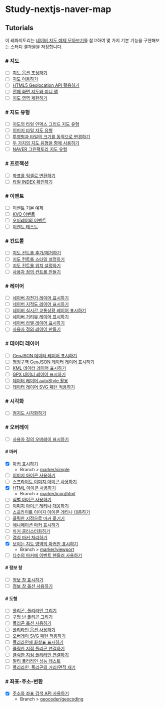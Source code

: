 # Study-nextjs-naver-map

## Tutorials

이 레파지토리는 [네이버 지도 예제 모아보기](https://navermaps.github.io/maps.js.ncp/docs/tutorial-digest.example.html)를 참고하여 몇 가지 기본 기능을 구현해보는 스터디 결과물을 저장합니다.

### # 지도

- [ ] [지도 옵션 조정하기](https://navermaps.github.io/maps.js.ncp/docs/tutorial-2-map-options.example.html)
- [ ] [지도 이동하기](https://navermaps.github.io/maps.js.ncp/docs/tutorial-5-map-moves.example.html)
- [ ] [HTML5 Geolocation API 활용하기](https://navermaps.github.io/maps.js.ncp/docs/tutorial-6-map-geolocation.example.html)
- [ ] [전체 화면 지도와 미니 맵](https://navermaps.github.io/maps.js.ncp/docs/tutorial-7-map-fullsize-minimap.example.html)
- [ ] [지도 영역 제한하기](https://navermaps.github.io/maps.js.ncp/docs/tutorial-8-map-maxbounds.example.html)

### # 지도 유형

- [ ] [지도의 타일 인덱스 그리드 지도 유형](https://navermaps.github.io/maps.js.ncp/docs/tutorial-1-maptypes-tilecheck.example.html)
- [ ] [이미지 타일 지도 유형](https://navermaps.github.io/maps.js.ncp/docs/tutorial-2-maptypes-imagemaptype.example.html)
- [ ] [투영법과 타일의 크기를 동적으로 변경하기](https://navermaps.github.io/maps.js.ncp/docs/tutorial-4-maptypes-dynamic.example.html)
- [ ] [두 가지의 지도 유형을 함께 사용하기](https://navermaps.github.io/maps.js.ncp/docs/tutorial-5-maptypes-naver_osm.example.html)
- [ ] [NAVER 그린팩토리 지도 유형](https://navermaps.github.io/maps.js.ncp/docs/tutorial-8-maptypes-greenfactory.example.html)

### # 프로젝션

- [ ] [좌표를 픽셀로 변환하기](https://navermaps.github.io/maps.js.ncp/docs/tutorial-1-projection-coord-to-pixel.example.html)
- [ ] [타일 INDEX 확인하기](https://navermaps.github.io/maps.js.ncp/docs/tutorial-tile-index.example.html)

### # 이벤트

- [ ] [이벤트 기본 예제](https://navermaps.github.io/maps.js.ncp/docs/tutorial-1-event-simple.example.html)
- [ ] [KVO 이벤트](https://navermaps.github.io/maps.js.ncp/docs/tutorial-2-event-kvo.example.html)
- [ ] [오버레이의 이벤트](https://navermaps.github.io/maps.js.ncp/docs/tutorial-3-event-overlay.example.html)
- [ ] [이벤트 테스트](https://navermaps.github.io/maps.js.ncp/docs/tutorial-4-event-test.example.html)

### # 컨트롤

- [ ] [지도 컨트롤 추가/제거하기](https://navermaps.github.io/maps.js.ncp/docs/tutorial-1-control-simple.example.html)
- [ ] [지도 컨트롤 스타일 설정하기](https://navermaps.github.io/maps.js.ncp/docs/tutorial-2-control-options.example.html)
- [ ] [지도 컨트롤 위치 설정하기](https://navermaps.github.io/maps.js.ncp/docs/tutorial-3-control-positioning.example.html)
- [ ] [사용자 정의 컨트롤 만들기](https://navermaps.github.io/maps.js.ncp/docs/tutorial-4-control-custom-p1.example.html)

### # 레이어

- [ ] [네이버 자전거 레이어 표시하기](https://navermaps.github.io/maps.js.ncp/docs/tutorial-1-bicycle.example.html)
- [ ] [네이버 지적도 레이어 표시하기](https://navermaps.github.io/maps.js.ncp/docs/tutorial-2-cadastral.example.html)
- [ ] [네이버 실시간 교통상황 레이어 표시하기](https://navermaps.github.io/maps.js.ncp/docs/tutorial-3-traffic.example.html)
- [ ] [네이버 거리뷰 레이어 표시하기](https://navermaps.github.io/maps.js.ncp/docs/tutorial-4-street.example.html)
- [ ] [네이버 라벨 레이어 표시하기](https://navermaps.github.io/maps.js.ncp/docs/tutorial-5-label.example.html)
- [ ] [사용자 정의 레이어 만들기](https://navermaps.github.io/maps.js.ncp/docs/tutorial-6-custom.example.html)

### # 데이터 레이어

- [ ] [GeoJSON 데이터 레이어 표시하기](https://navermaps.github.io/maps.js.ncp/docs/tutorial-1-datalayer.example.html)
- [ ] [행정구역 GeoJSON 데이터 레이어 표시하기](https://navermaps.github.io/maps.js.ncp/docs/tutorial-2-datalayer-region.example.html)
- [ ] [KML 데이터 레이어 표시하기](https://navermaps.github.io/maps.js.ncp/docs/tutorial-3-datalayer-kml.example.html)
- [ ] [GPX 데이터 레이어 표시하기](https://navermaps.github.io/maps.js.ncp/docs/tutorial-4-datalayer-gpx.example.html)
- [ ] [데이터 레이어 autoStyle 활용](https://navermaps.github.io/maps.js.ncp/docs/tutorial-5-mantle-properties.example.html)
- [ ] [데이터 레이어 SVG 패턴 적용하기](https://navermaps.github.io/maps.js.ncp/docs/tutorial-6-datalayer-pattern.example.html)

### # 시각화

- [ ] [점지도 시각화하기](https://navermaps.github.io/maps.js.ncp/docs/tutorial-2-visualization-dotmap.example.html)

### # 오버레이

- [ ] [사용자 정의 오버레이 표시하기](https://navermaps.github.io/maps.js.ncp/docs/tutorial-custom-overlay.example.html)

#### # 마커

- [x] [마커 표시하기](https://navermaps.github.io/maps.js.ncp/docs/tutorial-1-marker-simple.example.html)
  - Branch > [marker/simple](https://github.com/PerlPark/Study-nextjs-naver-map/tree/marker/simple)
- [ ] [이미지 아이콘 사용하기](https://navermaps.github.io/maps.js.ncp/docs/tutorial-3-marker-image-icon.example.html)
- [ ] [스프라이트 이미지 아이콘 사용하기](https://navermaps.github.io/maps.js.ncp/docs/tutorial-4-marker-sprite-image-icon.example.html)
- [x] [HTML 아이콘 사용하기](https://navermaps.github.io/maps.js.ncp/docs/tutorial-5-marker-html-icon.example.html)
  - Branch > [marker/icon/html](https://github.com/PerlPark/Study-nextjs-naver-map/tree/marker/icon/html)
- [ ] [심벌 아이콘 사용하기](https://navermaps.github.io/maps.js.ncp/docs/tutorial-6-marker-symbol-icon.example.html)
- [ ] [이미지 아이콘 레티나 대응하기](https://navermaps.github.io/maps.js.ncp/docs/tutorial-7-marker-retina.example.html)
- [ ] [스프라이트 이미지 아이콘 레티나 대응하기](https://navermaps.github.io/maps.js.ncp/docs/tutorial-8-marker-retina-sprite.example.html)
- [ ] [클릭한 지점으로 마커 옮기기](https://navermaps.github.io/maps.js.ncp/docs/tutorial-9-marker-position.example.html)
- [ ] [애니메이션 마커 표시하기](https://navermaps.github.io/maps.js.ncp/docs/tutorial-marker-animation.example.html)
- [ ] [마커 클러스터화하기](https://navermaps.github.io/maps.js.ncp/docs/tutorial-marker-cluster.example.html)
- [ ] [겹침 마커 처리하기](https://navermaps.github.io/maps.js.ncp/docs/tutorial-marker-intersect.example.html)
- [x] [보이는 지도 영역의 마커만 표시하기](https://navermaps.github.io/maps.js.ncp/docs/tutorial-marker-viewport.example.html)
  - Branch > [marker/viewport](https://github.com/PerlPark/Study-nextjs-naver-map/tree/marker/viewport)
- [ ] [다수의 마커에 이벤트 핸들러 사용하기](https://navermaps.github.io/maps.js.ncp/docs/tutorial-marker-viewportevents.example.html)

#### # 정보 창

- [ ] [정보 창 표시하기](https://navermaps.github.io/maps.js.ncp/docs/tutorial-1-infowindow-simple.example.html)
- [ ] [정보 창 옵션 사용하기](https://navermaps.github.io/maps.js.ncp/docs/tutorial-infowindow-options.example.html)

#### # 도형

- [ ] [폴리곤, 폴리라인 그리기](https://navermaps.github.io/maps.js.ncp/docs/tutorial-3-polygon-simple.example.html)
- [ ] [구멍 난 폴리곤 그리기](https://navermaps.github.io/maps.js.ncp/docs/tutorial-4-polygon-hole.example.html)
- [ ] [폴리곤 옵션 사용하기](https://navermaps.github.io/maps.js.ncp/docs/tutorial-5-polygon-options.example.html)
- [ ] [폴리라인 옵션 사용하기](https://navermaps.github.io/maps.js.ncp/docs/tutorial-6-polyline-options.example.html)
- [ ] [오버레이 SVG 패턴 적용하기](https://navermaps.github.io/maps.js.ncp/docs/tutorial-overlay-pattern.example.html)
- [ ] [폴리라인에 화살표 표시하기](https://navermaps.github.io/maps.js.ncp/docs/tutorial-pointing-icon.example.html)
- [ ] [클릭한 지점 폴리곤 연결하기](https://navermaps.github.io/maps.js.ncp/docs/tutorial-polygon-dynamic.example.html)
- [ ] [클릭한 지점 폴리라인 연결하기](https://navermaps.github.io/maps.js.ncp/docs/tutorial-polyline-dynamic.example.html)
- [ ] [멀티 폴리라인 성능 테스트](https://navermaps.github.io/maps.js.ncp/docs/tutorial-polyline-route.example.html)
- [ ] [폴리라인, 폴리곤의 거리/면적 재기](https://navermaps.github.io/maps.js.ncp/docs/tutorial-shape-measures.example.html)

### # 좌표-주소-변환

- [x] [주소와 좌표 검색 API 사용하기](https://navermaps.github.io/maps.js.ncp/docs/tutorial-3-geocoder-geocoding.example.html)
  - Branch > [geocoder/geocoding](https://github.com/PerlPark/Study-nextjs-naver-map/tree/geocoder/geocoding)

